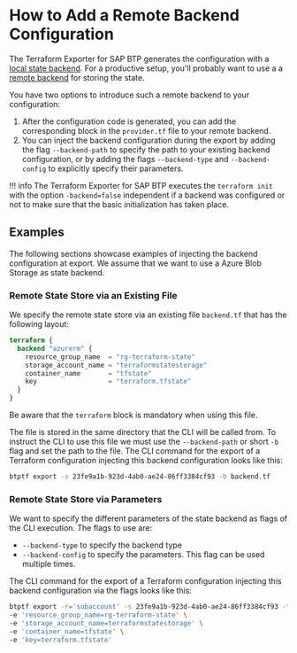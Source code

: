 # How to Add a Remote Backend Configuration

The Terraform Exporter for SAP BTP generates the configuration with a [local state backend](https://developer.hashicorp.com/terraform/language/backend/local). For a productive setup, you'll probably want to use a a [remote backend](https://developer.hashicorp.com/terraform/language/backend) for storing the state.

You have two options to introduce such a remote backend to your configuration:

1. After the configuration code is generated, you can add the corresponding block in the `provider.tf` file to your remote backend.
2. You can inject the backend configuration during the export by adding the flag `--backend-path` to specify the path to your existing backend configuration,  or by adding the flags `--backend-type` and `--backend-config` to explicitly specify their parameters.

!!! info
    The Terraform Exporter for SAP BTP executes the `terraform init` with the option `-backend=false` independent if a backend was configured or not to make sure that the basic initialization has taken place.

## Examples

The following sections showcase examples of injecting the backend configuration at export. We assume that we want to use a Azure Blob Storage as state backend.

### Remote State Store via an Existing File

We specify the remote state store via an existing file `backend.tf` that has the following layout:

```terraform
terraform {
  backend "azurerm" {
    resource_group_name  = "rg-terraform-state"
    storage_account_name = "terraformstatestorage"
    container_name       = "tfstate"
    key                  = "terraform.tfstate"
  }
}
```

Be aware that the `terraform` block is mandatory when using this file.

The file is stored in the same directory that the CLI will be called from. To instruct the CLI to use this file we must use the  `--backend-path` or short `-b` flag and set the path to the file. The CLI command for the export of a Terraform configuration injecting this backend configuration looks like this:

```bash
btptf export -s 23fe9a1b-923d-4ab0-ae24-86ff3384cf93 -b backend.tf
```

### Remote State Store via Parameters

We want to specify the different parameters of the state backend as flags of the CLI execution. The flags to use are:

- `--backend-type` to specify the backend type
- `--backend-config` to specify the parameters. This flag can be used multiple times.

The CLI command for the export of a Terraform configuration injecting this backend configuration via the flags looks like this:

```bash
btptf export -r='subaccount' -s 23fe9a1b-923d-4ab0-ae24-86ff3384cf93 -t azurerm \
-e 'resource_group_name=rg-terraform-state' \
-e 'storage_account_name=terraformstatestorage' \
-e 'container_name=tfstate' \
-e 'key=terraform.tfstate'
```
